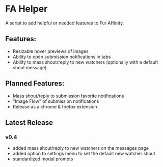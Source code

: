 # FA Helper

A script to add helpful or needed features to Fur Affinity.

## Features:
* Resizable hover previews of images
* Ability to open submission notifications in tabs
* Ability to mass shout/reply to new watchers (optionally with a default shout message).

## Planned Features:
* Mass shout/reply to submission favorite notifications
* "Image Flow" of submission notifications
* Release as a chrome & firefox extension

## Latest Release

### v0.4
* added mass shout/reply to new watchers on the messages page
* added option to settings menu to set the default new watcher shout
* standardized modal prompts
